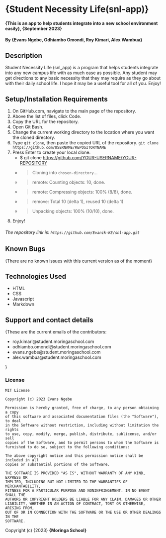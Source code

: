 # {Student Necessity Life(snl-app)}
#### {This is an app to help students integrate into a new school environment easily}, {September 2023}
#### By **{Evans Ngebe, Odhiambo Omondi, Roy Kimari, Alex Wambua}**

## Description
Student Necessity Life (snl_app) is a program that helps students integrate into any new campus life with as much ease as possible. Any student may get directions to any basic necessity that they may require as they go about with their daily school life. I hope it may be a useful tool for all of you. Enjoy!

## Setup/Installation Requirements
1. On GitHub.com, navigate to the main page of the repository.
2. Above the list of files, click  Code.
3. Copy the URL for the repository.
4. Open Git Bash.
5. Change the current working directory to the location where you want the cloned directory.
6. Type ```git clone```, then paste the copied URL of the repository.
```git clone https://github.com/USERNAME/REPOSITORYNAME```
7. Press Enter to create your local clone.
    * $ git clone https://github.com/YOUR-USERNAME/YOUR-REPOSITORY  
    * > Cloning into `chosen-directory`...  
    * > remote: Counting objects: 10, done.  
    * > remote: Compressing objects: 100% (8/8), done.  
    * > remove: Total 10 (delta 1), reused 10 (delta 1)  
    * > Unpacking objects: 100% (10/10), done.
8. Enjoy!

###### The repository link is: ```https://github.com/Evanik-KE/snl-app.git```

## Known Bugs
{There are no known issues with this current version as of the moment}

## Technologies Used
 * HTML
 * CSS
 * Javascript
 * Markdown

## Support and contact details
{These are the current emails of the contributors:
<ul>
<li>roy.kimari@student.moringaschool.com</li>
<li>odhiambo.omondi@student.moringaschool.com</li>
<li>evans.ngebe@student.moringaschool.com</li>
<li>alex.wambua@student.moringaschool.com</li>
</ul>}

### License
```
MIT License

Copyright (c) 2023 Evans Ngebe

Permission is hereby granted, free of charge, to any person obtaining a copy
of this software and associated documentation files (the "Software"), to deal
in the Software without restriction, including without limitation the rights
to use, copy, modify, merge, publish, distribute, sublicense, and/or sell
copies of the Software, and to permit persons to whom the Software is
furnished to do so, subject to the following conditions:

The above copyright notice and this permission notice shall be included in all
copies or substantial portions of the Software.

THE SOFTWARE IS PROVIDED "AS IS", WITHOUT WARRANTY OF ANY KIND, EXPRESS OR
IMPLIED, INCLUDING BUT NOT LIMITED TO THE WARRANTIES OF MERCHANTABILITY,
FITNESS FOR A PARTICULAR PURPOSE AND NONINFRINGEMENT. IN NO EVENT SHALL THE
AUTHORS OR COPYRIGHT HOLDERS BE LIABLE FOR ANY CLAIM, DAMAGES OR OTHER
LIABILITY, WHETHER IN AN ACTION OF CONTRACT, TORT OR OTHERWISE, ARISING FROM,
OUT OF OR IN CONNECTION WITH THE SOFTWARE OR THE USE OR OTHER DEALINGS IN THE
SOFTWARE.
```


Copyright (c) {2023} **{Moringa School}**
